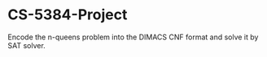 # CS-5384-Project
Encode the n-queens problem into the DIMACS CNF format and solve it by SAT solver.
